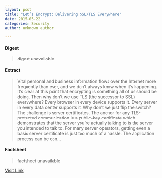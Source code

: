 ```yaml
---
layout: post
title: "Let’s Encrypt: Delivering SSL/TLS Everywhere"
date: 2015-05-22
categories: Security
author: unknown author

---
```



#### Digest
>digest unavailable

#### Extract
>Vital personal and business information flows over the Internet more frequently than ever, and we don’t always know when it’s happening. It’s clear at this point that encrypting is something all of us should be doing. Then why don’t we use TLS (the successor to SSL) everywhere? Every browser in every device supports it. Every server in every data center supports it. Why don’t we just flip the switch? The challenge is server certificates. The anchor for any TLS-protected communication is a public-key certificate which demonstrates that the server you’re actually talking to is the server you intended to talk to. For many server operators, getting even a basic server certificate is just too much of a hassle. The application process can be con...

#### Factsheet
>factsheet unavailable

[Visit Link](https://letsencrypt.org//2014/11/18/announcing-lets-encrypt.html)


